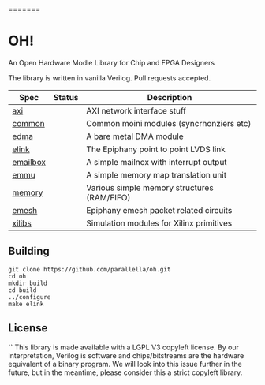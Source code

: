 =======
# OH!

An Open Hardware Modle Library for Chip and FPGA Designers

The library is written in vanilla Verilog. Pull requests accepted.

| Spec                | Status | Description                                 |
|---------------------|--------|---------------------------------------------|
| [axi](axi)          |        | AXI network interface stuff                 |
| [common](common)    |        | Common moini modules (syncrhonziers etc)    |
| [edma](edma)        |        | A bare metal DMA module                     |
| [elink](elink)      |        | The Epiphany point to point LVDS link       |
| [emailbox](emailbox)|        | A simple mailnox with interrupt output      |
| [emmu](emmu)        |        | A simple memory map translation unit        |
| [memory](memory)    |        | Various simple memory structures (RAM/FIFO) |
| [emesh](emesh)      |        | Epiphany emesh packet related circuits      |
| [xilibs](xilibs)    |        | Simulation modules for Xilinx primitives    |


## Building
```
git clone https://github.com/parallella/oh.git
cd oh
mkdir build
cd build
../configure
make elink
```

## License
``
This library is made available with a LGPL V3 copyleft license. By our interpretation, Verilog is software and chips/bitstreams are the hardware equivalent of a binary program. We will look into this issue further in the future, but in the meantime, please consider this a strict copyleft library. 
```
